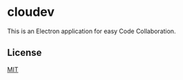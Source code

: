 # cloudev

This is an Electron application for easy Code Collaboration.

## License

[MIT](LICENSE)
